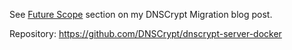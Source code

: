 See [Future Scope](https://captnemo.in/blog/2019/05/18/dnscrypt-migrating-to-docker/#future-scope) section on my DNSCrypt Migration blog post.

Repository: https://github.com/DNSCrypt/dnscrypt-server-docker